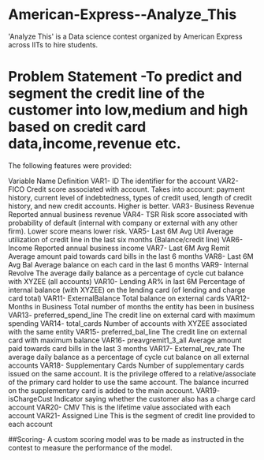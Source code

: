 # American-Express--Analyze_This
'Analyze This' is a Data science contest organized by American Express across IITs to hire students. 

# Problem Statement -To predict and segment the credit line of the customer into low,medium and high based on credit card data,income,revenue etc.

The following features were provided:

Variable Name	Definition
VAR1-	ID	The identifier for the account
VAR2-	FICO	Credit score associated with account. Takes into account: payment history, current level of indebtedness, types of credit used, length of credit history, and new credit accounts. Higher is better.
VAR3-	Business Revenue	Reported annual business revenue
VAR4-	TSR	Risk score associated with probability of default (internal with company or external with any other firm). Lower score means lower risk.
VAR5-	Last 6M Avg Util	Average utilization of credit line in the last six months (Balance/credit line)
VAR6-	Income	Reported annual business income
VAR7-	Last 6M Avg Remit	Average amount paid towards card bills in the last 6 months
VAR8-	Last 6M Avg Bal	Average balance on each card in the last 6 months
VAR9-	Internal Revolve	The average daily balance as a percentage of cycle cut balance with XYZEE (all accounts)
VAR10-	Lending AR% in last 6M	Percentage of internal balance (with XYZEE) on the lending card (of lending and charge card total)
VAR11-	ExternalBalance	Total balance on external cards
VAR12-	Months in Business	Total number of months the entity has been in business
VAR13-	preferred_spend_line	The credit line on external card with maximum spending
VAR14-	total_cards	Number of accounts with XYZEE associated with the same entity
VAR15-	preferred_bal_line	The credit line on external card with maximum balance
VAR16-	preavgremit1_3_all	Average amount paid towards card bills in the last 3 months
VAR17-	External_rev_rate	The average daily balance as a percentage of cycle cut balance on all external accounts
VAR18-	Supplementary Cards	Number of supplementary cards issued on the same account. It is the privilege offered to a relative/associate of the primary card holder to use the same account. The balance incurred on the supplementary card is added to the main account.
VAR19-	isChargeCust	Indicator saying whether the customer also has a charge card account
VAR20-	CMV	This is the lifetime value associated with each account
VAR21-	Assigned Line	This is the segment of credit line provided to each account
	
##Scoring- A custom scoring model was to be made as instructed in the contest to measure the performance of the model. 
